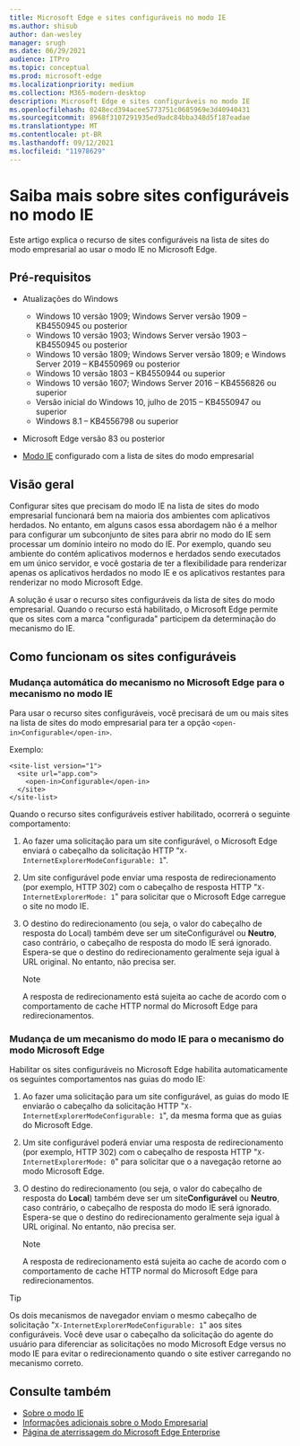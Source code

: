 ```yaml
---
title: Microsoft Edge e sites configuráveis no modo IE
ms.author: shisub
author: dan-wesley
manager: srugh
ms.date: 06/29/2021
audience: ITPro
ms.topic: conceptual
ms.prod: microsoft-edge
ms.localizationpriority: medium
ms.collection: M365-modern-desktop
description: Microsoft Edge e sites configuráveis no modo IE
ms.openlocfilehash: 0248ecd394acee5773751c0685969e3d40940431
ms.sourcegitcommit: 8968f3107291935ed9adc84bba348d5f187eadae
ms.translationtype: MT
ms.contentlocale: pt-BR
ms.lasthandoff: 09/12/2021
ms.locfileid: "11978629"
---
```

# <a name="learn-about-configurable-sites-in-ie-mode"></a>Saiba mais sobre sites configuráveis no modo IE

Este artigo explica o recurso de sites configuráveis na lista de sites do modo empresarial ao usar o modo IE no Microsoft Edge.

## <a name="prerequisites"></a>Pré-requisitos

- Atualizações do Windows

  - Windows 10 versão 1909; Windows Server versão 1909 – KB4550945 ou posterior
  - Windows 10 versão 1903; Windows Server versão 1903 – KB4550945 ou posterior
  - Windows 10 versão 1809; Windows Server versão 1809; e Windows Server 2019 – KB4550969 ou posterior
  - Windows 10 versão 1803 – KB4550944 ou superior
  - Windows 10 versão 1607; Windows Server 2016 – KB4556826 ou superior
  - Versão inicial do Windows 10, julho de 2015 – KB4550947 ou superior
  - Windows 8.1 – KB4556798 ou superior

- Microsoft Edge versão 83 ou posterior
- [Modo IE](./edge-ie-mode.md) configurado com a lista de sites do modo empresarial

## <a name="overview"></a>Visão geral

Configurar sites que precisam do modo IE na lista de sites do modo empresarial funcionará bem na maioria dos ambientes com aplicativos herdados. No entanto, em alguns casos essa abordagem não é a melhor para configurar um subconjunto de sites para abrir no modo do IE sem processar um domínio inteiro no modo do IE. Por exemplo, quando seu ambiente do contém aplicativos modernos e herdados sendo executados em um único servidor, e você gostaria de ter a flexibilidade para renderizar apenas os aplicativos herdados no modo IE e os aplicativos restantes para renderizar no modo Microsoft Edge.

A solução é usar o recurso sites configuráveis da lista de sites do modo empresarial. Quando o recurso está habilitado, o Microsoft Edge permite que os sites com a marca "configurada" participem da determinação do mecanismo do IE.

## <a name="how-configurable-sites-works"></a>Como funcionam os sites configuráveis

### <a name="automatic-switching-from-the-microsoft-edge-engine-to-the-ie-mode-engine"></a>Mudança automática do mecanismo no Microsoft Edge para o mecanismo no modo IE

Para usar o recurso sites configuráveis, você precisará de um ou mais sites na lista de sites do modo empresarial para ter a opção `<open-in>Configurable</open-in>`.

Exemplo:

```
<site-list version="1">
  <site url="app.com">
    <open-in>Configurable</open-in>
  </site>
</site-list>
```

Quando o recurso sites configuráveis estiver habilitado, ocorrerá o seguinte comportamento:

1. Ao fazer uma solicitação para um site configurável, o Microsoft Edge enviará o cabeçalho da solicitação HTTP "`X-InternetExplorerModeConfigurable: 1`".
2. Um site configurável pode enviar uma resposta de redirecionamento (por exemplo, HTTP 302) com o cabeçalho de resposta HTTP "`X-InternetExplorerMode: 1`" para solicitar que o Microsoft Edge carregue o site no modo IE.
3. O destino do redirecionamento (ou seja, o valor do cabeçalho de resposta do Local) também deve ser um siteConfigurável ou **Neutro**, caso contrário, o cabeçalho de resposta do modo IE será ignorado. Espera-se que o destino do redirecionamento geralmente seja igual à URL original. No entanto, não precisa ser.

   > [!NOTE]
   > A resposta de redirecionamento está sujeita ao cache de acordo com o comportamento de cache HTTP normal do Microsoft Edge para redirecionamentos.

### <a name="switching-back-from-ie-mode-engine-to-microsoft-edge-engine"></a>Mudança de um mecanismo do modo IE para o mecanismo do modo Microsoft Edge

Habilitar os sites configuráveis no Microsoft Edge habilita automaticamente os seguintes comportamentos nas guias do modo IE:

1. Ao fazer uma solicitação para um site configurável, as guias do modo IE enviarão o cabeçalho da solicitação HTTP "`X-InternetExplorerModeConfigurable: 1`", da mesma forma que as guias do Microsoft Edge.
2. Um site configurável poderá enviar uma resposta de redirecionamento (por exemplo, HTTP 302) com o cabeçalho de resposta HTTP "`X-InternetExplorerMode: 0`" para solicitar que o a navegação retorne ao modo Microsoft Edge.
3. O destino do redirecionamento (ou seja, o valor do cabeçalho de resposta do **Local**) também deve ser um site**Configurável** ou **Neutro**, caso contrário, o cabeçalho de resposta do modo IE será ignorado. Espera-se que o destino do redirecionamento geralmente seja igual à URL original. No entanto, não precisa ser.

   > [!NOTE]
   > A resposta de redirecionamento está sujeita ao cache de acordo com o comportamento de cache HTTP normal do Microsoft Edge para redirecionamentos.

> [!TIP]
> Os dois mecanismos de navegador enviam o mesmo cabeçalho de solicitação "`X-InternetExplorerModeConfigurable: 1`" aos sites configuráveis. Você deve usar o cabeçalho da solicitação do agente do usuário para diferenciar as solicitações no modo Microsoft Edge versus no modo IE para evitar o redirecionamento quando o site estiver carregando no mecanismo correto.

## <a name="see-also"></a>Consulte também

- [Sobre o modo IE](./edge-ie-mode.md)
- [Informações adicionais sobre o Modo Empresarial](/internet-explorer/ie11-deploy-guide/enterprise-mode-overview-for-ie11)
- [Página de aterrissagem do Microsoft Edge Enterprise](https://aka.ms/EdgeEnterprise)